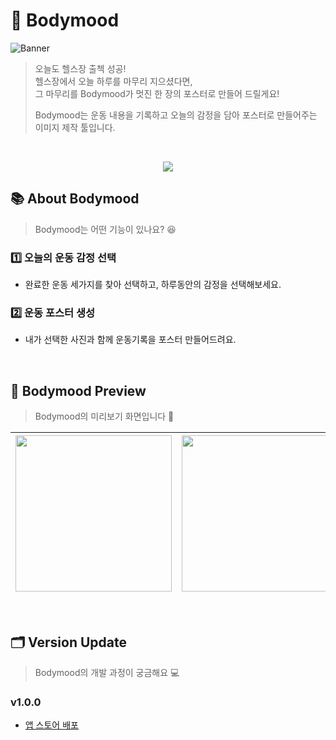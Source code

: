 # 💪 Bodymood 

 
![Banner](https://user-images.githubusercontent.com/39258902/141677871-8b85183b-fe04-444d-9c85-3a0ac3e02cfe.png)


> 오늘도 헬스장 출첵 성공! <br />
> 헬스장에서 오늘 하루를 마무리 지으셨다면,  <br />
> 그 마무리를 Bodymood가 멋진 한 장의 포스터로 만들어 드릴게요!  <br />
>    
> Bodymood는 운동 내용을 기록하고 오늘의 감정을 담아 포스터로 만들어주는 이미지 제작 툴입니다.

<br/> 

<p align="center">
 <a href="https://apps.apple.com/kr/app/bodymood/id1588818384" target="_blank">
    <img src = "https://devimages-cdn.apple.com/app-store/marketing/guidelines/images/badge-download-on-the-app-store-kr.svg"> 
  </a>
 </p>

## 📚 About Bodymood 
> Bodymood는 어떤 기능이 있나요? 😆
### 1️⃣ 오늘의 운동 감정 선택
- 완료한 운동 세가지를 찾아 선택하고, 하루동안의 감정을 선택해보세요. <br />

### 2️⃣ 운동 포스터 생성
- 내가 선택한 사진과 함께 운동기록을 포스터 만들어드려요. <br />

<br /> 


## 📱 Bodymood Preview 
> Bodymood의 미리보기 화면입니다 🏃 <br /> 

|<img width=250 src="https://user-images.githubusercontent.com/39258902/141678066-5382c0a3-3a0b-4af6-8b09-f7ba80b1fd4d.jpg"> | <img width=250 src="https://user-images.githubusercontent.com/39258902/141678071-28e83fab-2a85-40ba-8565-759c9bc9e3e7.jpg"> | <img width=250 src="https://user-images.githubusercontent.com/39258902/141678083-883b21c0-73e1-41e7-81c0-88b8dc475d5e.jpg"> | <img width=250 src="https://user-images.githubusercontent.com/39258902/141678076-c6418d28-2dc4-46e2-85d8-9e25ea5a1744.jpg"> | <img width=250 src="https://user-images.githubusercontent.com/39258902/141678090-9e890a6c-e36d-43e4-85ea-af0750e07d53.jpg"> 
|------|---|---|---|---|

<br /> 


## 🗂 Version Update 
> Bodymood의 개발 과정이 궁금해요 💻
### v1.0.0
- [앱 스토어 배포](https://github.com/depromeet/bodymood-iOS/releases/tag/v1.0.0)


